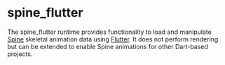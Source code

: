 # spine_flutter

The spine_flutter runtime provides functionality to load and manipulate [Spine](http://esotericsoftware.com) skeletal animation data using [Flutter](https://flutter.io/). It does not perform rendering but can be extended to enable Spine animations for other Dart-based projects.

